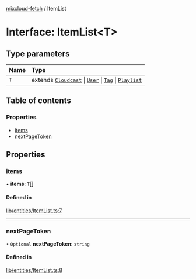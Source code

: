 [mixcloud-fetch](../README.md) / ItemList

# Interface: ItemList\<T\>

## Type parameters

| Name | Type |
| :------ | :------ |
| `T` | extends [`Cloudcast`](Cloudcast.md) \| [`User`](User.md) \| [`Tag`](Tag.md) \| [`Playlist`](Playlist.md) |

## Table of contents

### Properties

- [items](ItemList.md#items)
- [nextPageToken](ItemList.md#nextpagetoken)

## Properties

### items

• **items**: `T`[]

#### Defined in

[lib/entities/ItemList.ts:7](https://github.com/patrickkfkan/mixcloud-fetch/blob/1cf2daf/src/lib/entities/ItemList.ts#L7)

___

### nextPageToken

• `Optional` **nextPageToken**: `string`

#### Defined in

[lib/entities/ItemList.ts:8](https://github.com/patrickkfkan/mixcloud-fetch/blob/1cf2daf/src/lib/entities/ItemList.ts#L8)
